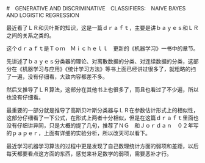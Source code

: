 #　GENERATIVE AND DISCRIMINATIVE　CLASSIFIERS:　NAIVE BAYES AND LOGISTIC REGRESSION

最近看了ＬＲ和贝叶斯的知识，这是一篇ｄｒａｆｔ，主要是讲ｂａｙｅｓ和ＬＲ之间的关系之类的。

这个ｄｒａｆｔ是Ｔｏｍ　Ｍｉｃｈｅｌｌ　更新的《机器学习》一书中的章节。

先讲述了ｂａｙｅｓ分类器的理论、对离散数据的分类、对连续数据的分类，这部分在《机器学习与应用》《统计学习方法》等书上面已经讲过很多了，就粗略的扫了一遍，没有仔细看，大致内容都差不多。

然后又推导了ＬＲ算法，这部分在其他书上也很多了，而且也看过了不少遍，所以也没有仔细看。

最重要的一部分就是推导了高斯贝叶斯分类器与ＬＲ在参数估计形式上的相似性，这部分仔细看了一下公式，在形式上两者十分相似，但是在这篇ｄｒａｆｔ里面也没有仔细讲异同，只是大概的提了几句，推荐了ＮＧ　和Ｊｏｒｄａｎ　０２年写的ｐａｐｅｒ，上面有详细的实验分析，所以改天可以看下。

最近学习机器学习算法的过程中更是发现了自己数理统计方面的弱项和差距，以后每天都要看点这方面的东西，感觉来补足数学的弱项，需要恶补才行。
